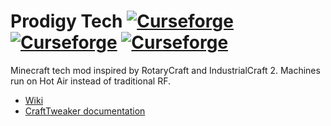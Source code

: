 # Prodigy Tech [![Curseforge](http://cf.way2muchnoise.eu/prodigy-tech.svg)](https://www.curseforge.com/minecraft/mc-mods/prodigy-tech) [![Curseforge](http://cf.way2muchnoise.eu/versions/prodigy-tech.svg)](https://www.curseforge.com/minecraft/mc-mods/prodigy-tech) [![Curseforge](http://cf.way2muchnoise.eu/packs/prodigy-tech.svg)](https://www.curseforge.com/minecraft/mc-mods/prodigy-tech)

Minecraft tech mod inspired by RotaryCraft and IndustrialCraft 2. Machines run on Hot Air instead of traditional RF.

* [Wiki](https://ftb.gamepedia.com/Prodigy_Tech)
* [CraftTweaker documentation](https://github.com/Lykrast/ProdigyTech/wiki)

